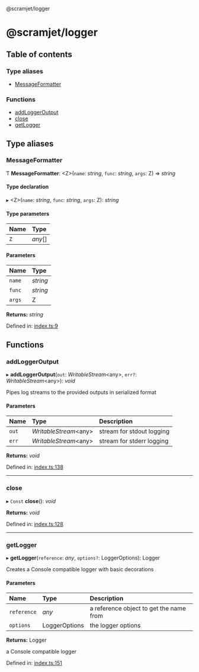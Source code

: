@scramjet/logger

# @scramjet/logger

## Table of contents

### Type aliases

- [MessageFormatter](README.md#messageformatter)

### Functions

- [addLoggerOutput](README.md#addloggeroutput)
- [close](README.md#close)
- [getLogger](README.md#getlogger)

## Type aliases

### MessageFormatter

Ƭ **MessageFormatter**: <Z\>(`name`: *string*, `func`: *string*, `args`: Z) => *string*

#### Type declaration

▸ <Z\>(`name`: *string*, `func`: *string*, `args`: Z): *string*

#### Type parameters

| Name | Type |
| :------ | :------ |
| `Z` | *any*[] |

#### Parameters

| Name | Type |
| :------ | :------ |
| `name` | *string* |
| `func` | *string* |
| `args` | Z |

**Returns:** *string*

Defined in: [index.ts:9](https://github.com/scramjetorg/transform-hub/blob/8f44413a/packages/logger/src/index.ts#L9)

## Functions

### addLoggerOutput

▸ **addLoggerOutput**(`out`: *WritableStream*<any\>, `err?`: *WritableStream*<any\>): *void*

Pipes log streams to the provided outputs in serialized format

#### Parameters

| Name | Type | Description |
| :------ | :------ | :------ |
| `out` | *WritableStream*<any\> | stream for stdout logging |
| `err` | *WritableStream*<any\> | stream for stderr logging |

**Returns:** *void*

Defined in: [index.ts:138](https://github.com/scramjetorg/transform-hub/blob/8f44413a/packages/logger/src/index.ts#L138)

___

### close

▸ `Const` **close**(): *void*

**Returns:** *void*

Defined in: [index.ts:128](https://github.com/scramjetorg/transform-hub/blob/8f44413a/packages/logger/src/index.ts#L128)

___

### getLogger

▸ **getLogger**(`reference`: *any*, `options?`: LoggerOptions): Logger

Creates a Console compatible logger with basic decorations

#### Parameters

| Name | Type | Description |
| :------ | :------ | :------ |
| `reference` | *any* | a reference object to get the name from |
| `options` | LoggerOptions | the logger options |

**Returns:** Logger

a Console compatible logger

Defined in: [index.ts:151](https://github.com/scramjetorg/transform-hub/blob/8f44413a/packages/logger/src/index.ts#L151)
